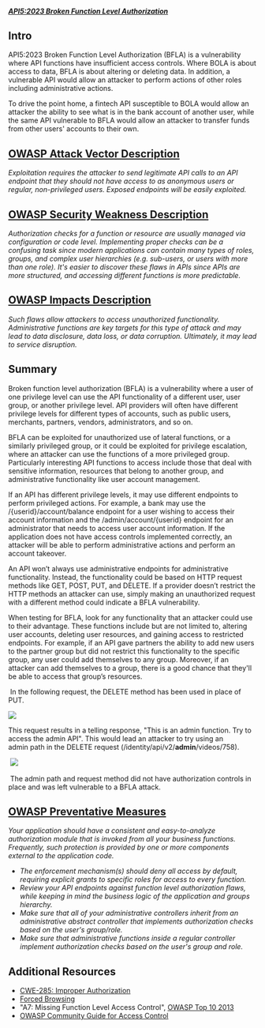 ##### [API5:2023 Broken Function Level Authorization](https://university.apisec.ai/products/owasp-api-security-top-10-and-beyond/categories/2152492169)

## Intro

API5:2023 Broken Function Level Authorization (BFLA) is a vulnerability where API functions have insufficient access controls. Where BOLA is about access to data, BFLA is about altering or deleting data. In addition, a vulnerable API would allow an attacker to perform actions of other roles including administrative actions.

To drive the point home, a fintech API susceptible to BOLA would allow an attacker the ability to see what is in the bank account of another user, while the same API vulnerable to BFLA would allow an attacker to transfer funds from other users' accounts to their own.

## [OWASP Attack Vector Description](https://owasp.org/API-Security/editions/2023/en/0xa5-broken-function-level-authorization/)

_Exploitation requires the attacker to send legitimate API calls to an API endpoint that they should not have access to as anonymous users or regular, non-privileged users. Exposed endpoints will be easily exploited._

## [OWASP Security Weakness Description](https://owasp.org/API-Security/editions/2023/en/0xa5-broken-function-level-authorization/)

_Authorization checks for a function or resource are usually managed via configuration or code level. Implementing proper checks can be a confusing task since modern applications can contain many types of roles, groups, and complex user hierarchies (e.g. sub-users, or users with more than one role). It's easier to discover these flaws in APIs since APIs are more structured, and accessing different functions is more predictable._

## [OWASP Impacts Description](https://owasp.org/API-Security/editions/2023/en/0xa5-broken-function-level-authorization/)

_Such flaws allow attackers to access unauthorized functionality. Administrative functions are key targets for this type of attack and may lead to data disclosure, data loss, or data corruption. Ultimately, it may lead to service disruption._

## Summary

Broken function level authorization (BFLA) is a vulnerability where a user of one privilege level can use the API functionality of a different user, user group, or another privilege level. API providers will often have different privilege levels for different types of accounts, such as public users, merchants, partners, vendors, administrators, and so on.

BFLA can be exploited for unauthorized use of lateral functions, or a similarly privileged group, or it could be exploited for privilege escalation, where an attacker can use the functions of a more privileged group. Particularly interesting API functions to access include those that deal with sensitive information, resources that belong to another group, and administrative functionality like user account management.

If an API has different privilege levels, it may use different endpoints to perform privileged actions. For example, a bank may use the /{userid}/account/balance endpoint for a user wishing to access their account information and the /admin/account/{userid} endpoint for an administrator that needs to access user account information. If the application does not have access controls implemented correctly, an attacker will be able to perform administrative actions and perform an account takeover.

An API won’t always use administrative endpoints for administrative functionality. Instead, the functionality could be based on HTTP request methods like GET, POST, PUT, and DELETE. If a provider doesn’t restrict the HTTP methods an attacker can use, simply making an unauthorized request with a different method could indicate a BFLA vulnerability.

When testing for BFLA, look for any functionality that an attacker could use to their advantage. These functions include but are not limited to, altering user accounts, deleting user resources, and gaining access to restricted endpoints. For example, if an API gave partners the ability to add new users to the partner group but did not restrict this functionality to the specific group, any user could add themselves to any group. Moreover, if an attacker can add themselves to a group, there is a good chance that they'll be able to access that group’s resources.

 In the following request, the DELETE method has been used in place of PUT. 

![](https://kajabi-storefronts-production.kajabi-cdn.com/kajabi-storefronts-production/site/2147573912/products/TAMib5qQmaVM8omLOEjk_Authz12.PNG)

This request results in a telling response, "This is an admin function. Try to access the admin API". This would lead an attacker to try using an admin path in the DELETE request (/identity/api/v2/**admin**/videos/758).

 ![](https://kajabi-storefronts-production.kajabi-cdn.com/kajabi-storefronts-production/site/2147573912/products/0QWlHfabSD2AxT7QJQYz_Authz13.PNG)

 The admin path and request method did not have authorization controls in place and was left vulnerable to a BFLA attack.

## [OWASP Preventative Measures](https://owasp.org/API-Security/editions/2023/en/0xa5-broken-function-level-authorization/)

_Your application should have a consistent and easy-to-analyze authorization module that is invoked from all your business functions. Frequently, such protection is provided by one or more components external to the application code._

- _The enforcement mechanism(s) should deny all access by default, requiring explicit grants to specific roles for access to every function._
- _Review your API endpoints against function level authorization flaws, while keeping in mind the business logic of the application and groups hierarchy._
- _Make sure that all of your administrative controllers inherit from an administrative abstract controller that implements authorization checks based on the user's group/role._
- _Make sure that administrative functions inside a regular controller implement authorization checks based on the user's group and role._

## Additional Resources

- [CWE-285: Improper Authorization](https://cwe.mitre.org/data/definitions/285.html)
- [Forced Browsing](https://owasp.org/www-community/attacks/Forced_browsing)
- "A7: Missing Function Level Access Control", [OWASP Top 10 2013](https://github.com/OWASP/Top10/raw/master/2013/OWASP%20Top%2010%20-%202013.pdf)
- [OWASP Community Guide for Access Control](https://owasp.org/www-community/Access_Control)